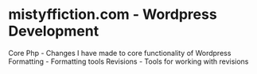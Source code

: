 # mistyffiction.com - Wordpress Development

Core Php - Changes I have made to core functionality of Wordpress
Formatting - Formatting tools
Revisions - Tools for working with revisions
